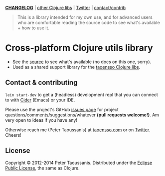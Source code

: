 **[CHANGELOG][]** | [other Clojure libs][] | [Twitter][] | [contact/contrib](#contact--contributing)

> This is a library intended for my own use, and for advanced users who are comfortable reading the source code to see what's available + how to use it.

# Cross-platform Clojure utils library

  * See the [source][] to see what's available (no docs on this one, sorry).
  * Used as a shared support library for the [taoensso Clojure libs][].

## Contact & contributing

`lein start-dev` to get a (headless) development repl that you can connect to with [Cider][] (Emacs) or your IDE.

Please use the project's GitHub [issues page][] for project questions/comments/suggestions/whatever **(pull requests welcome!)**. Am very open to ideas if you have any!

Otherwise reach me (Peter Taoussanis) at [taoensso.com][] or on [Twitter][]. Cheers!

## License

Copyright &copy; 2012-2014 Peter Taoussanis. Distributed under the [Eclipse Public License][], the same as Clojure.


[API docs]: http://ptaoussanis.github.io/encore/
[CHANGELOG_]: https://github.com/ptaoussanis/encore/releases
[other Clojure libs]: https://www.taoensso.com/clojure
[taoensso.com]: https://www.taoensso.com
[Twitter]: https://twitter.com/ptaoussanis
[issues page]: https://github.com/ptaoussanis/encore/issues
[commit history]: https://github.com/ptaoussanis/encore/commits/master
[Break Version]: https://github.com/ptaoussanis/encore/blob/master/BREAK-VERSIONING.md
[Leiningen]: http://leiningen.org/
[Cider]: https://github.com/clojure-emacs/cider
[CDS]: http://clojure-doc.org/
[ClojureWerkz]: http://clojurewerkz.org/
[Eclipse Public License]: https://raw2.github.com/ptaoussanis/encore/master/LICENSE

[CHANGELOG]: https://github.com/ptaoussanis/encore/commits/master
[taoensso Clojure libs]: https://www.taoensso.com/clojure
[source]: https://github.com/ptaoussanis/encore/blob/master/src/taoensso/encore.cljx